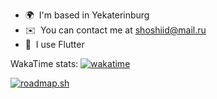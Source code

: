 * 🌍  I'm based in Yekaterinburg
* ✉️  You can contact me at [shoshiid@mail.ru](mailto:shoshiid@mail.ru)
* 🧠  I use Flutter

WakaTime stats:
[![wakatime](https://wakatime.com/badge/user/de42c4ca-baa8-4bf0-91d6-4d294ba81f99.svg)](https://wakatime.com/@de42c4ca-baa8-4bf0-91d6-4d294ba81f99)

[![roadmap.sh](https://roadmap.sh/card/tall/66503711d6b907c7f79118e3?variant=dark)](https://roadmap.sh)
